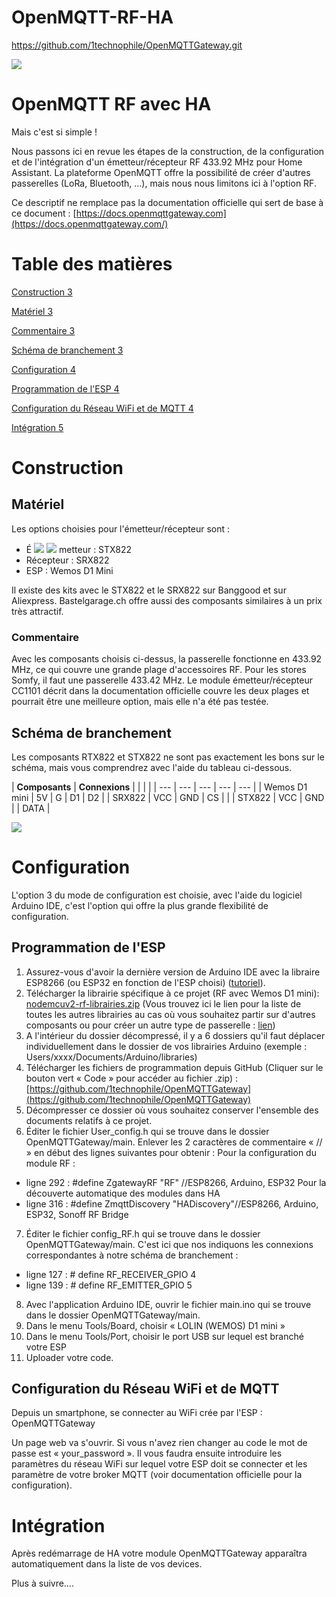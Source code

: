 # OpenMQTT-RF-HA

https://github.com/1technophile/OpenMQTTGateway.git


![](RackMultipart20211113-4-1mj04oa_html_ea8a5a0ebcb80386.jpg)

# OpenMQTT RF avec HA
Mais c&#39;est si simple !

Nous passons ici en revue les étapes de la construction, de la configuration et de l&#39;intégration d&#39;un émetteur/récepteur RF 433.92 MHz pour Home Assistant. La plateforme OpenMQTT offre la possibilité de créer d&#39;autres passerelles (LoRa, Bluetooth, …), mais nous nous limitons ici à l&#39;option RF.

Ce descriptif ne remplace pas la documentation officielle qui sert de base à ce document :
[https://docs.openmqttgateway.com](https://docs.openmqttgateway.com/)

# Table des matières

[Construction 3](#_Toc87694757)

[Matériel 3](#_Toc87694758)

[Commentaire 3](#_Toc87694759)

[Schéma de branchement 3](#_Toc87694760)

[Configuration 4](#_Toc87694761)

[Programmation de l&#39;ESP 4](#_Toc87694762)

[Configuration du Réseau WiFi et de MQTT 4](#_Toc87694763)

[Intégration 5](#_Toc87694764)

# Construction

## Matériel

Les options choisies pour l&#39;émetteur/récepteur sont :

- É ![](RackMultipart20211113-4-1mj04oa_html_c31f9c7c7ce7d037.png) ![](RackMultipart20211113-4-1mj04oa_html_d14afb26d6abb6a4.jpg) metteur : STX822
- Récepteur : SRX822
- ESP : Wemos D1 Mini

Il existe des kits avec le STX822 et le SRX822 sur Banggood et sur Aliexpress. Bastelgarage.ch offre aussi des composants similaires à un prix très attractif.

### Commentaire

Avec les composants choisis ci-dessus, la passerelle fonctionne en 433.92 MHz, ce qui couvre une grande plage d&#39;accessoires RF. Pour les stores Somfy, il faut une passerelle 433.42 MHz. Le module émetteur/récepteur CC1101 décrit dans la documentation officielle couvre les deux plages et pourrait être une meilleure option, mais elle n&#39;a été pas testée.

## Schéma de branchement

Les composants RTX822 et STX822 ne sont pas exactement les bons sur le schéma, mais vous comprendrez avec l&#39;aide du tableau ci-dessous.

| **Composants** | **Connexions** |
 |
 |
 |
| --- | --- | --- | --- | --- |
| Wemos D1 mini | 5V | G | D1 | D2 |
| SRX822 | VCC | GND | CS |
 |
| STX822 | VCC | GND |
 | DATA |

![](RackMultipart20211113-4-1mj04oa_html_da2d288d91bb6e9f.png)

# Configuration

L&#39;option 3 du mode de configuration est choisie, avec l&#39;aide du logiciel Arduino IDE, c&#39;est l&#39;option qui offre la plus grande flexibilité de configuration.

## Programmation de l&#39;ESP

1. Assurez-vous d&#39;avoir la dernière version de Arduino IDE avec la libraire ESP8266 (ou ESP32 en fonction de l&#39;ESP choisi) ([tutoriel](https://github.com/esp8266/Arduino#installing-with-boards-manager)).
2. Télécharger la librairie spécifique à ce projet (RF avec Wemos D1 mini): [nodemcuv2-rf-librairies.zip](https://github.com/1technophile/OpenMQTTGateway/releases/download/v0.9.8/nodemcuv2-rf-libraries.zip) (Vous trouvez ici le lien pour la liste de toutes les autres librairies au cas où vous souhaitez partir sur d&#39;autres composants ou pour créer un autre type de passerelle : [lien](https://github.com/1technophile/OpenMQTTGateway/releases))
3. A l&#39;intérieur du dossier décompressé, il y a 6 dossiers qu&#39;il faut déplacer individuellement dans le dossier de vos librairies Arduino (exemple : Users/xxxx/Documents/Arduino/libraries)
4. Télécharger les fichiers de programmation depuis GitHub (Cliquer sur le bouton vert « Code » pour accéder au fichier .zip) : [https://github.com/1technophile/OpenMQTTGateway](https://github.com/1technophile/OpenMQTTGateway)
5. Décompresser ce dossier où vous souhaitez conserver l&#39;ensemble des documents relatifs à ce projet.
6. Éditer le fichier User\_config.h qui se trouve dans le dossier OpenMQTTGateway/main. Enlever les 2 caractères de commentaire « // » en début des lignes suivantes pour obtenir :
 Pour la configuration du module RF :
 - ligne 292 : #define ZgatewayRF &quot;RF&quot; //ESP8266, Arduino, ESP32
 Pour la découverte automatique des modules dans HA
 - ligne 316 : #define ZmqttDiscovery &quot;HADiscovery&quot;//ESP8266, Arduino, ESP32, Sonoff RF Bridge
7. Éditer le fichier config\_RF.h qui se trouve dans le dossier OpenMQTTGateway/main. C&#39;est ici que nos indiquons les connexions correspondantes à notre schéma de branchement :
 - ligne 127 : # define RF\_RECEIVER\_GPIO 4
- ligne 139 : # define RF\_EMITTER\_GPIO 5
8. Avec l&#39;application Arduino IDE, ouvrir le fichier main.ino qui se trouve dans le dossier OpenMQTTGateway/main.
9. Dans le menu Tools/Board, choisir « LOLIN (WEMOS) D1 mini »
10. Dans le menu Tools/Port, choisir le port USB sur lequel est branché votre ESP
11. Uploader votre code.

## Configuration du Réseau WiFi et de MQTT

Depuis un smartphone, se connecter au WiFi crée par l&#39;ESP : OpenMQTTGateway

Un page web va s&#39;ouvrir. Si vous n&#39;avez rien changer au code le mot de passe est « your\_password ». Il vous faudra ensuite introduire les paramètres du réseau WiFi sur lequel votre ESP doit se connecter et les paramètre de votre broker MQTT (voir documentation officielle pour la configuration).

# Intégration

Après redémarrage de HA votre module OpenMQTTGateway apparaîtra automatiquement dans la liste de vos devices.

Plus à suivre….
